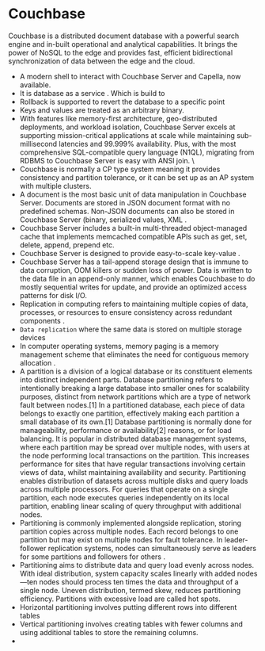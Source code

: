 # Couchbase 
Couchbase is a distributed document database with a powerful search engine and in-built operational and analytical capabilities. It brings the power of NoSQL to the edge and provides fast, efficient bidirectional synchronization of data between the edge and the cloud.
- A modern shell to interact with Couchbase Server and Capella, now available.
- It is database as a service . Which is build to 
- Rollback is supported to revert the database to a specific point
- Keys and values are treated as an arbitrary binary.
- With features like memory-first architecture, geo-distributed deployments, and workload isolation, Couchbase Server excels at supporting mission-critical applications at scale while maintaining sub-millisecond latencies and 99.999% availability. Plus, with the most comprehensive SQL-compatible query language (N1QL), migrating from RDBMS to Couchbase Server is easy with ANSI join. \
- Couchbase is normally a CP type system meaning it provides consistency and partition tolerance, or it can be set up as an AP system with multiple clusters. 
- A document is the most basic unit of data manipulation in Couchbase Server. Documents are stored in JSON document format with no predefined schemas. Non-JSON documents can also be stored in Couchbase Server (binary, serialized values, XML .
- Couchbase Server includes a built-in multi-threaded object-managed cache that implements memcached compatible APIs such as get, set, delete, append, prepend etc.
- Couchbase Server is designed to provide easy-to-scale key-value .
- Couchbase Server has a tail-append storage design that is immune to data corruption, OOM killers or sudden loss of power. Data is written to the data file in an append-only manner, which enables Couchbase to do mostly sequential writes for update, and provide an optimized access patterns for disk I/O. 
- Replication in computing refers to maintaining multiple copies of data, processes, or resources to ensure consistency across redundant components .
- `Data replication` where the same data is stored on multiple storage devices
- In computer operating systems, memory paging is a memory management scheme that eliminates the need for contiguous memory allocation .
- A partition is a division of a logical database or its constituent elements into distinct independent parts. Database partitioning refers to intentionally breaking a large database into smaller ones for scalability purposes, distinct from network partitions which are a type of network fault between nodes.[1] In a partitioned database, each piece of data belongs to exactly one partition, effectively making each partition a small database of its own.[1] Database partitioning is normally done for manageability, performance or availability[2] reasons, or for load balancing. It is popular in distributed database management systems, where each partition may be spread over multiple nodes, with users at the node performing local transactions on the partition. This increases performance for sites that have regular transactions involving certain views of data, whilst maintaining availability and security.
Partitioning enables distribution of datasets across multiple disks and query loads across multiple processors. For queries that operate on a single partition, each node executes queries independently on its local partition, enabling linear scaling of query throughput with additional nodes. 
- Partitioning is commonly implemented alongside replication, storing partition copies across multiple nodes. Each record belongs to one partition but may exist on multiple nodes for fault tolerance. In leader-follower replication systems, nodes can simultaneously serve as leaders for some partitions and followers for others .
- Partitioning aims to distribute data and query load evenly across nodes. With ideal distribution, system capacity scales linearly with added nodes—ten nodes should process ten times the data and throughput of a single node. Uneven distribution, termed skew, reduces partitioning efficiency. Partitions with excessive load are called hot spots. 
- Horizontal partitioning involves putting different rows into different tables
- Vertical partitioning involves creating tables with fewer columns and using additional tables to store the remaining columns. 
- 